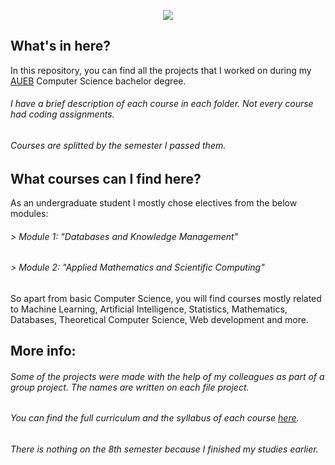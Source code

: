<p align="center">
  <img src="https://www.aueb.gr/press/logos/1_AUEB-pantone-LR.jpg">
</p>

## What's in here?
In this repository, you can find all the projects that I worked on during my [AUEB](https://www.aueb.gr/) Computer Science bachelor degree.
###### I have a brief description of each course in each folder. Not every course had coding assignments.
###### Courses are splitted by the semester I passed them.


## What courses can I find here?
As an undergraduate student I mostly chose electives from the below modules:

###### > Module 1: _"Databases and Knowledge Management"_ 
###### > Module 2: _"Applied Mathematics and Scientific Computing"_

So apart from basic Computer Science, you will find courses mostly related to Machine Learning, Artificial Intelligence, Statistics, Mathematics, Databases, Theoretical Computer Science, Web development and more.

## More info:
###### Some of the projects were made with the help of my colleagues as part of a group project. The names are written on each file project.
###### You can find the full curriculum and the syllabus of each course [here](https://www.dept.aueb.gr/sites/default/files/cs/CS_Manuals/CS_StudiesGuide2021-22_EN.pdf).
###### There is nothing on the 8th semester because I finished my studies earlier.
